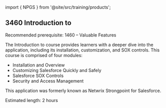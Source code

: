 import { NPGS } from '@site/src/training/products';

## 3460 Introduction to <NPGS />

Recommended prerequisite: 1460 <NPGS /> – Valuable Features

The Introduction to <NPGS /> course provides learners with a deeper dive into the application, including its installation, customization, and SOX controls. This course is comprised of four modules:

* Installation and Overview
* Customizing Salesforce Quickly and Safely
* Salesforce SOX Controls
* Security and Access Management

This application was formerly known as Netwrix Strongpoint for Salesforce.

Estimated length: 2 hours
